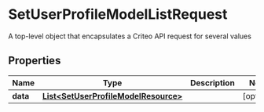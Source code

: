 

# SetUserProfileModelListRequest

A top-level object that encapsulates a Criteo API request for several values

## Properties

Name | Type | Description | Notes
------------ | ------------- | ------------- | -------------
**data** | [**List&lt;SetUserProfileModelResource&gt;**](SetUserProfileModelResource.md) |  |  [optional]



